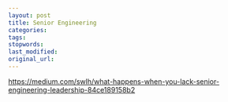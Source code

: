 ```yaml
---
layout: post
title: Senior Engineering
categories:
tags:
stopwords:
last_modified:
original_url:
---
```


https://medium.com/swlh/what-happens-when-you-lack-senior-engineering-leadership-84ce189158b2
